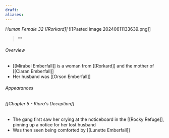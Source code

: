 ```yaml
---
draft: 
aliases:
---
```

*Human Female 32 [[Rorkard]]*
![[Pasted image 20240611133639.png]]
> **
###### Overview
- [[Mirabel Emberfall]] is a woman from [[Rorkard]] and the mother of [[Ciaran Emberfall]]
- Her husband was [[Orson Emberfall]]
###### Appearances
###### [[Chapter 5 - Kiara's Deception]]
- The gang first saw her crying at the noticeboard in the [[Rocky Refuge]], pinning up a notice for her lost husband
- Was then seen being comforted by [[Lunette Emberfall]]